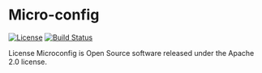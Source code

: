 # Micro-config

[![License](https://img.shields.io/badge/License-Apache%202.0-blue.svg)](https://opensource.org/licenses/Apache-2.0)
[![Build Status](https://travis-ci.com/Microconfig/microconfig.svg?branch=master)](https://travis-ci.com/Microconfig/microconfig)

License
Microconfig is Open Source software released under the Apache 2.0 license.
